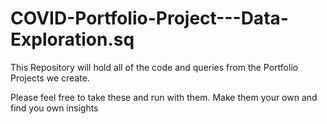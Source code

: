 # COVID-Portfolio-Project---Data-Exploration.sq
This Repository will hold all of the code and queries from the Portfolio Projects we create.

Please feel free to take these and run with them. Make them your own and find you own insights
